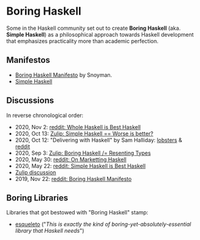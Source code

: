# Boring Haskell

Some in the Haskell community set out to create **Boring Haskell** (aka. **Simple Haskell**) as a philosophical approach towards Haskell development that emphasizes practicality more than academic perfection.

## Manifestos

* [Boring Haskell Manifesto](https://www.snoyman.com/blog/2019/11/boring-haskell-manifesto) by Snoyman.
* [Simple Haskell](https://www.simplehaskell.org/)

## Discussions

In reverse chronological order:

* 2020, Nov 2: [reddit: Whole Haskell is Best Haskell](https://www.reddit.com/r/haskell/comments/jmqow4/whole_haskell_is_best_haskell/) 
* 2020, Oct 13: [Zulip: Simple Haskell == Worse is better?](https://funprog.srid.ca/haskell/simple-haskell-worse-is-better.html)
* 2020, Oct 12: "Delivering with Haskell" by Sam Halliday: [lobsters](https://lobste.rs/s/qeaqsu/delivering_with_haskell) & [reddit](https://www.reddit.com/r/haskell/comments/j9g9rk/delivering_with_haskell/)
* 2020, Sep 3: [Zulip: Boring Haskell /= Resenting Types](https://funprog.srid.ca/haskell/boring-haskell-resenting-types.html)
* 2020, May 30: [reddit: On Marketting Haskell](https://www.reddit.com/r/haskell/comments/gtm3w0/on_marketing_haskell/)
* 2020, May 22: [reddit: Simple Haskell is Best Haskell](https://reddit.com/r/haskell/comments/gok70o/simple_haskell_is_best_haskell/)
* [Zulip discussion](https://funprog.srid.ca/haskell/boring-haskell.html)
* 2019, Nov 22: [reddit: Boring Haskell Manifesto](https://reddit.com/r/haskell/comments/dzx15d/boring_haskell_manifesto_by_michael_snoyman/)

## Boring Libraries

Libraries that got bestowed with "Boring Haskell" stamp:

* [esqueleto](https://old.reddit.com/r/haskell/comments/frb5s9/the_sql_library_esqueleto_now_supports_union/flwo9vq/) ("*This is exactly the kind of boring-yet-absolutely-essential library that Haskell needs*")
